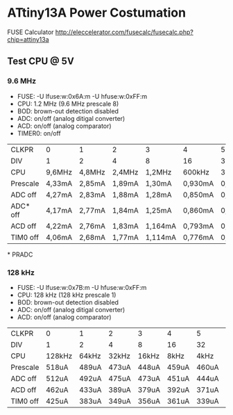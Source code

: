 # ATtiny13A Power Costumation

FUSE Calculator http://eleccelerator.com/fusecalc/fusecalc.php?chip=attiny13a

## Test CPU @ 5V

### 9.6 MHz

* FUSE: -U lfuse:w:0x6A:m -U hfuse:w:0xFF:m
* CPU: 1.2 MHz (9.6 MHz prescale 8)
* BOD: brown-out detection disabled
* ADC: on/off (analog ditigal converter)
* ACD: on/off (analog comparator)
* TIMER0: on/off

<table>
<tr>
  <td>CLKPR</td>
  <td>0</td>
  <td>1</td>
  <td>2</td>
  <td>3</td>
  <td>4</td>
  <td>5</td>
  <td>6</td>
  <td>7</td>
  <td>8</td>
</tr>
<tr>
  <td>DIV</td>
  <td>1</td>
  <td>2</td>
  <td>4</td>
  <td>8</td>
  <td>16</td>
  <td>32</td>
  <td>64</td>
  <td>128</td>
  <td>256</td>
</tr>
<tr>
  <td>CPU</td>
  <td>9,6MHz</td>
  <td>4,8MHz</td>
  <td>2,4MHz</td>
  <td>1,2MHz</td>
  <td>600kHz</td>
  <td>300kHz</td>
  <td>150kHz</td>
  <td>75kHz</td>
  <td>37,5kHz</td>
</tr>
<tr>
  <td>Prescale</td>
  <td>4,33mA</td><!--1//-->
  <td>2,85mA</td><!--2//-->
  <td>1,89mA</td><!--3//-->
  <td>1,30mA</td><!--4//-->
  <td>0,930mA</td><!--5//-->
  <td>0,707mA</td><!--6//-->
  <td>0,616mA</td><!--7//-->
  <td>0,551mA</td><!--8//-->
  <td>0,548mA</td><!--9//-->
</tr>
<tr>
  <td>ADC off</td>
  <td>4,27mA</td><!--1//-->
  <td>2,83mA</td><!--2//-->
  <td>1,88mA</td><!--3//-->
  <td>1,28mA</td><!--4//-->
  <td>0,850mA</td><!--5//-->
  <td>0,701mA</td><!--6//-->
  <td>0,592mA</td><!--7//-->
  <td>0,540mA</td><!--8//-->
  <td>0,520mA</td><!--9//-->
</tr>
<tr>
  <td>ADC* off</td>
  <td>4,17mA</td><!--1//-->
  <td>2,77mA</td><!--2//-->
  <td>1,84mA</td><!--3//-->
  <td>1,25mA</td><!--4//-->
  <td>0,860mA</td><!--5//-->
  <td>0,690mA</td><!--6//-->
  <td>0,590mA</td><!--7//-->
  <td>0,548mA</td><!--8//-->
  <td>0,531mA</td><!--9//-->
</tr>
<tr>
  <td>ACD off</td>
  <td>4,22mA</td><!--1//-->
  <td>2,76mA</td><!--2//-->
  <td>1,83mA</td><!--3//-->
  <td>1,164mA</td><!--4//-->
  <td>0,793mA</td><!--5//-->
  <td>0,632mA</td><!--6//-->
  <td>0,536mA</td><!--7//-->
  <td>0,492mA</td><!--8//-->
  <td>0,461mA</td><!--9//-->
</tr>
<tr>
  <td>TIM0 off</td>
  <td>4,06mA</td><!--1//-->
  <td>2,68mA</td><!--2//-->
  <td>1,77mA</td><!--3//-->
  <td>1,114mA</td><!--4//-->
  <td>0,776mA</td><!--5//-->
  <td>0,607</td><!--6//-->
  <td>0,511mA</td><!--7//-->
  <td>0,475mA</td><!--8//-->
  <td>0,431mA</td><!--9//-->
</tr>
</table>
* PRADC

### 128 kHz

* FUSE: -U lfuse:w:0x7B:m -U hfuse:w:0xFF:m
* CPU: 128 kHz (128 kHz prescale 1)
* BOD: brown-out detection disabled
* ADC: on/off (analog ditigal converter)
* ACD: on/off (analog comparator)

<table>
<tr>
  <td>CLKPR</td>
  <td>0</td>
  <td>1</td>
  <td>2</td>
  <td>3</td>
  <td>4</td>
  <td>5</td>
  <td>6</td>
  <td>7</td>
  <td>8</td>
</tr>
<tr>
  <td>DIV</td>
  <td>1</td>
  <td>2</td>
  <td>4</td>
  <td>8</td>
  <td>16</td>
  <td>32</td>
  <td>64</td>
  <td>128</td>
  <td>256</td>
</tr>
<tr>
  <td>CPU</td>
  <td>128kHz</td>
  <td>64kHz</td>
  <td>32kHz</td>
  <td>16kHz</td>
  <td>8kHz</td>
  <td>4kHz</td>
  <td>2kHz</td>
  <td>1kHz</td>
  <td>500Hz</td>
</tr>
<tr>
  <td>Prescale</td>
  <td>518uA</td><!--1//-->
  <td>489uA</td><!--2//-->
  <td>473uA</td><!--3//-->
  <td>448uA</td><!--4//-->
  <td>459uA</td><!--5//-->
  <td>460uA</td><!--6//-->
  <td>432uA</td><!--7//-->
  <td>440uA</td><!--8//-->
  <td>445uA</td><!--9//-->
</tr>
<tr>
  <td>ADC off</td>
  <td>512uA</td><!--1//-->
  <td>492uA</td><!--2//-->
  <td>475uA</td><!--3//-->
  <td>473uA</td><!--4//-->
  <td>451uA</td><!--5//-->
  <td>444uA</td><!--6//-->
  <td>438uA</td><!--7//-->
  <td>459uA</td><!--8//-->
  <td>445uA</td><!--9//-->
</tr>
<tr>
  <td>ACD off</td>
  <td>462uA</td><!--1//-->
  <td>433uA</td><!--2//-->
  <td>389uA</td><!--3//-->
  <td>379uA</td><!--4//-->
  <td>392uA</td><!--5//-->
  <td>371uA</td><!--6//-->
  <td>369uA</td><!--7//-->
  <td>364uA</td><!--8//-->
  <td>357uA</td><!--9//-->
</tr>
<tr>
  <td>TIM0 off</td>
  <td>425uA</td><!--1//-->
  <td>383uA</td><!--2//-->
  <td>349uA</td><!--3//-->
  <td>356uA</td><!--4//-->
  <td>361uA</td><!--5//-->
  <td>339uA</td><!--6//-->
  <td>343uA</td><!--7//-->
  <td>343uA</td><!--8//-->
  <td>337uA</td><!--9//-->
</tr>
</table>
